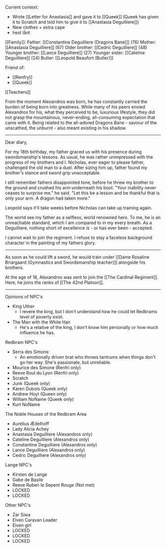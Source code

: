 
Current context:
- Wrote [[Letter for Anastasia]] and gave it to [[Queek]] (Queek has given it to Scratch and told him to give it to [[Anastasia Deguilliere]])
- New clothes + extra cape
- hest lånt

[[Family]]:
Father: [[Constantine Deguilliere (Dragons Bane)]] (76)
Mother: [[Anastasia Deguilliere]] (67)
Older brother: [[Cedric Deguilliere]] (48)
Younger brother: [[Lance Deguilliere]] (27)
Younger sister: [[Cateline Deguilliere]] (24)
Butler: [[Leopold Beaufort (Butler)]]

Friend of:
- [[Renfry]]
- [[Queek]]

[[Teachers]]

From the moment Alexandros was born, he has constantly carried the burden of being born into greatness. While many of his peers envied Alexandros for his, what they perceived to be, luxurious lifestyle, they did not grasp the mountainous, never-ending, all-consuming expectation that came with it. Being related to the all-adored Dragons Bane - saviour of the unscathed, the unburnt - also meant existing in his shadow.

----
Dear diary,

For my 18th birthday, my father graced us with his presence during swordsmanship's lessons. As usual, he was rather unimpressed with the progress of my brothers and I.
Nicholas, ever eager to please father, challenged the old man to a duel.
After sizing him up, father found my brother's stance and sword grip unacceptable.

I still remember fathers disappointed tone, before he threw my brother to the ground and crushed his arm underneath his boot.
"Your inability never ceases to surprise me." he said.
"Let this be a lesson and be thankful that is only your arm. A dragon had taken more."

Leopold says it'll take weeks before Nicholas can take up training again.

The world see my father as a selfless, world renowned hero. 
To me, he is an unreachable standard, which I am compared to in my every breath.
As a Deguilliere, nothing short of excellence is - or has ever been - accepted.

I cannot wait to join the regiment.
I refuse to stay a faceless background character in the painting of my fathers glory.

---


As soon as he could lift a sword, he would train under [[Dame Rosaline Briargaard (Gymnastics and Swordsmanship teacher)]] alongside his brothers.

At the age of 18, Alexandros was sent to join the [[The Cardinal Regiment]].
Here, he joins the ranks of [[The 42nd Platoon]].


-----
Opinions of NPC's 

- King Uther
	- I revere the king, but I don't understand how he could let Redbrams level of poverty exist.
- The Man with the White Hair
	- He's a relative of the king, I don't know him personally or how much influence he has.

Redbram NPC's

- Serra des Simone
	- An emotionally driven brat who throws tantrums when things don't go her way. She's passionate, but unreliable.
- Mourice des Simone (Renfri only)
- Reeve Roul du Lyon (Renfri only)
- Scratch
- Junk (Queek only)
- Karen Dubois (Queek only)
- Andrew Hoyt (Queen only)
- William NoName (Queek only)
- Kurt NoName

The Noble Houses of the Redbram Area

- Aurelius Ædelhoff
- Lady Alicia Achey
- Anastasia Deguilliere (Alexandros only)
- Cateline Deguilliere (Alexandros only)
- Constantine Deguilliere (Alexandros only)
- Lance Deguilliere (Alexandros only)
- Cedric Deguilliere (Alexandros only)

Lange NPC's

- Kirsten de Lange
- Gabe de Basile
- Reeve Ruben le Sepent Rouge (Not met)
- LOCKED
- LOCKED

Other NPC's

- Zar Siwa
- Elven Caravan Leader
- Elven girl
- LOCKED
- LOCKED
- LOCKED